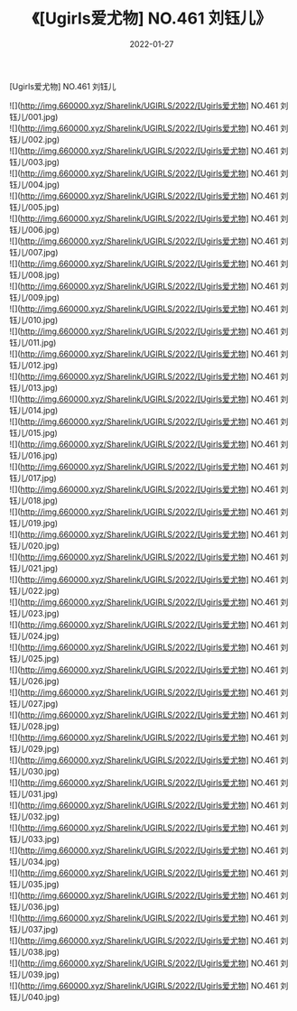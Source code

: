 ﻿---
layout: post
title:  《[Ugirls爱尤物] NO.461 刘钰儿》
date:   2022-01-27
img: http://img.660000.xyz/Sharelink/UGIRLS/2022/[Ugirls爱尤物] NO.461 刘钰儿/000.jpg
categories: [美女, 清纯, 唯美]
---

[Ugirls爱尤物] NO.461 刘钰儿

 ![](http://img.660000.xyz/Sharelink/UGIRLS/2022/[Ugirls爱尤物] NO.461 刘钰儿/001.jpg) <br>![](http://img.660000.xyz/Sharelink/UGIRLS/2022/[Ugirls爱尤物] NO.461 刘钰儿/002.jpg) <br>![](http://img.660000.xyz/Sharelink/UGIRLS/2022/[Ugirls爱尤物] NO.461 刘钰儿/003.jpg) <br>![](http://img.660000.xyz/Sharelink/UGIRLS/2022/[Ugirls爱尤物] NO.461 刘钰儿/004.jpg) <br>![](http://img.660000.xyz/Sharelink/UGIRLS/2022/[Ugirls爱尤物] NO.461 刘钰儿/005.jpg) <br>![](http://img.660000.xyz/Sharelink/UGIRLS/2022/[Ugirls爱尤物] NO.461 刘钰儿/006.jpg) <br>![](http://img.660000.xyz/Sharelink/UGIRLS/2022/[Ugirls爱尤物] NO.461 刘钰儿/007.jpg) <br>![](http://img.660000.xyz/Sharelink/UGIRLS/2022/[Ugirls爱尤物] NO.461 刘钰儿/008.jpg) <br>![](http://img.660000.xyz/Sharelink/UGIRLS/2022/[Ugirls爱尤物] NO.461 刘钰儿/009.jpg) <br>![](http://img.660000.xyz/Sharelink/UGIRLS/2022/[Ugirls爱尤物] NO.461 刘钰儿/010.jpg) <br>![](http://img.660000.xyz/Sharelink/UGIRLS/2022/[Ugirls爱尤物] NO.461 刘钰儿/011.jpg) <br>![](http://img.660000.xyz/Sharelink/UGIRLS/2022/[Ugirls爱尤物] NO.461 刘钰儿/012.jpg) <br>![](http://img.660000.xyz/Sharelink/UGIRLS/2022/[Ugirls爱尤物] NO.461 刘钰儿/013.jpg) <br>![](http://img.660000.xyz/Sharelink/UGIRLS/2022/[Ugirls爱尤物] NO.461 刘钰儿/014.jpg) <br>![](http://img.660000.xyz/Sharelink/UGIRLS/2022/[Ugirls爱尤物] NO.461 刘钰儿/015.jpg) <br>![](http://img.660000.xyz/Sharelink/UGIRLS/2022/[Ugirls爱尤物] NO.461 刘钰儿/016.jpg) <br>![](http://img.660000.xyz/Sharelink/UGIRLS/2022/[Ugirls爱尤物] NO.461 刘钰儿/017.jpg) <br>![](http://img.660000.xyz/Sharelink/UGIRLS/2022/[Ugirls爱尤物] NO.461 刘钰儿/018.jpg) <br>![](http://img.660000.xyz/Sharelink/UGIRLS/2022/[Ugirls爱尤物] NO.461 刘钰儿/019.jpg) <br>![](http://img.660000.xyz/Sharelink/UGIRLS/2022/[Ugirls爱尤物] NO.461 刘钰儿/020.jpg) <br>![](http://img.660000.xyz/Sharelink/UGIRLS/2022/[Ugirls爱尤物] NO.461 刘钰儿/021.jpg) <br>![](http://img.660000.xyz/Sharelink/UGIRLS/2022/[Ugirls爱尤物] NO.461 刘钰儿/022.jpg) <br>![](http://img.660000.xyz/Sharelink/UGIRLS/2022/[Ugirls爱尤物] NO.461 刘钰儿/023.jpg) <br>![](http://img.660000.xyz/Sharelink/UGIRLS/2022/[Ugirls爱尤物] NO.461 刘钰儿/024.jpg) <br>![](http://img.660000.xyz/Sharelink/UGIRLS/2022/[Ugirls爱尤物] NO.461 刘钰儿/025.jpg) <br>![](http://img.660000.xyz/Sharelink/UGIRLS/2022/[Ugirls爱尤物] NO.461 刘钰儿/026.jpg) <br>![](http://img.660000.xyz/Sharelink/UGIRLS/2022/[Ugirls爱尤物] NO.461 刘钰儿/027.jpg) <br>![](http://img.660000.xyz/Sharelink/UGIRLS/2022/[Ugirls爱尤物] NO.461 刘钰儿/028.jpg) <br>![](http://img.660000.xyz/Sharelink/UGIRLS/2022/[Ugirls爱尤物] NO.461 刘钰儿/029.jpg) <br>![](http://img.660000.xyz/Sharelink/UGIRLS/2022/[Ugirls爱尤物] NO.461 刘钰儿/030.jpg) <br>![](http://img.660000.xyz/Sharelink/UGIRLS/2022/[Ugirls爱尤物] NO.461 刘钰儿/031.jpg) <br>![](http://img.660000.xyz/Sharelink/UGIRLS/2022/[Ugirls爱尤物] NO.461 刘钰儿/032.jpg) <br>![](http://img.660000.xyz/Sharelink/UGIRLS/2022/[Ugirls爱尤物] NO.461 刘钰儿/033.jpg) <br>![](http://img.660000.xyz/Sharelink/UGIRLS/2022/[Ugirls爱尤物] NO.461 刘钰儿/034.jpg) <br>![](http://img.660000.xyz/Sharelink/UGIRLS/2022/[Ugirls爱尤物] NO.461 刘钰儿/035.jpg) <br>![](http://img.660000.xyz/Sharelink/UGIRLS/2022/[Ugirls爱尤物] NO.461 刘钰儿/036.jpg) <br>![](http://img.660000.xyz/Sharelink/UGIRLS/2022/[Ugirls爱尤物] NO.461 刘钰儿/037.jpg) <br>![](http://img.660000.xyz/Sharelink/UGIRLS/2022/[Ugirls爱尤物] NO.461 刘钰儿/038.jpg) <br>![](http://img.660000.xyz/Sharelink/UGIRLS/2022/[Ugirls爱尤物] NO.461 刘钰儿/039.jpg) <br>![](http://img.660000.xyz/Sharelink/UGIRLS/2022/[Ugirls爱尤物] NO.461 刘钰儿/040.jpg) <br>